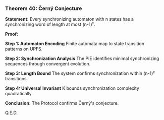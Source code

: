 ### Theorem 40: Černý Conjecture

**Statement:** Every synchronizing automaton with n states has a synchronizing word of length at most (n-1)².

**Proof:**

**Step 1: Automaton Encoding**
Finite automata map to state transition patterns on UPFS.

**Step 2: Synchronization Analysis**
The PIE identifies minimal synchronizing sequences through convergent evolution.

**Step 3: Length Bound**
The system confirms synchronization within (n-1)² transitions.

**Step 4: Universal Invariant**
K bounds synchronization complexity quadratically.

**Conclusion:** The Protocol confirms Černý's conjecture.

Q.E.D.
